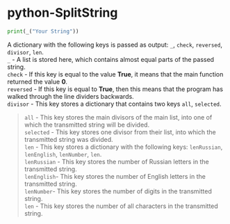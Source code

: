 # python-SplitString

```py
print(_("Your String"))
```

A dictionary with the following keys is passed as output: `_`, `check`, `reversed`, `divisor`, `len`. <br/>
`_` - A list is stored here, which contains almost equal parts of the passed string. <br/>
`check` - If this key is equal to the value **True**, it means that the main function returned the value **0**. <br/>
`reversed` - If this key is equal to **True**, then this means that the program has walked through the line dividers backwards. <br/>
`divisor` - This key stores a dictionary that contains two keys `all`, `selected`. <br/>
> `all` - This key stores the main divisors of the main list, into one of which the transmitted string will be divided. <br/>
> `selected` - This key stores one divisor from their list, into which the transmitted string was divided. <br/>
`len` - This key stores a dictionary with the following keys: `lenRussian`, `lenEnglish`, `lenNumber`, `len`. <br/>
> `lenRussian` - This key stores the number of Russian letters in the transmitted string. <br/>
> `lenEnglish`- This key stores the number of English letters in the transmitted string. <br/>
> `lenNumber`- This key stores the number of digits in the transmitted string. <br/>
> `len` - This key stores the number of all characters in the transmitted string. <br/>
